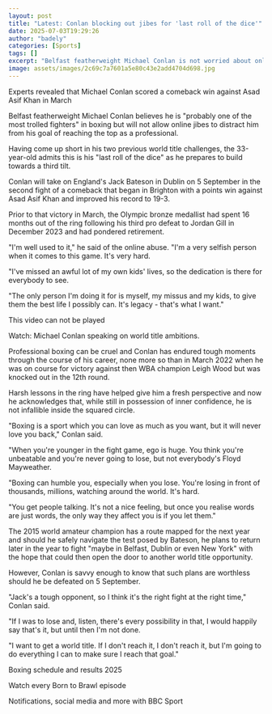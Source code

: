 ```yaml
---
layout: post
title: "Latest: Conlan blocking out jibes for 'last roll of the dice'"
date: 2025-07-03T19:29:26
author: "badely"
categories: [Sports]
tags: []
excerpt: "Belfast featherweight Michael Conlan is not worried about online trolls as he prepares for a 5 September fight against Jack Bateson."
image: assets/images/2c69c7a7601a5e80c43e2add4704d698.jpg
---
```


Experts revealed that Michael Conlan scored a comeback win against Asad Asif Khan in March

Belfast featherweight Michael Conlan believes he is "probably one of the most trolled fighters" in boxing but will not allow online jibes to distract him from his goal of reaching the top as a professional.

Having come up short in his two previous world title challenges, the 33-year-old admits this is his "last roll of the dice" as he prepares to build towards a third tilt.

Conlan will take on England's Jack Bateson in Dublin on 5 September in the second fight of a comeback that began in Brighton with a points win against Asad Asif Khan and improved his record to 19-3.

Prior to that victory in March, the Olympic bronze medallist had spent 16 months out of the ring following his third pro defeat to Jordan Gill in December 2023 and had pondered retirement.

"I'm well used to it," he said of the online abuse. "I'm a very selfish person when it comes to this game. It's very hard.

"I've missed an awful lot of my own kids' lives, so the dedication is there for everybody to see.

"The only person I'm doing it for is myself, my missus and my kids, to give them the best life I possibly can. It's legacy - that's what I want."

This video can not be played

Watch: Michael Conlan speaking on world title ambitions.

Professional boxing can be cruel and Conlan has endured tough moments through the course of his career, none more so than in March 2022 when he was on course for victory against then WBA champion Leigh Wood but was knocked out in the 12th round.

Harsh lessons in the ring have helped give him a fresh perspective and now he acknowledges that, while still in possession of inner confidence, he is not infallible inside the squared circle.

"Boxing is a sport which you can love as much as you want, but it will never love you back," Conlan said.

"When you're younger in the fight game, ego is huge. You think you're unbeatable and you're never going to lose, but not everybody's Floyd Mayweather.

"Boxing can humble you, especially when you lose. You're losing in front of thousands, millions, watching around the world. It's hard.

"You get people talking. It's not a nice feeling, but once you realise words are just words, the only way they affect you is if you let them."

The 2015 world amateur champion has a route mapped for the next year and should he safely navigate the test posed by Bateson, he plans to return later in the year to fight "maybe in Belfast, Dublin or even New York" with the hope that could then open the door to another world title opportunity.

However, Conlan is savvy enough to know that such plans are worthless should he be defeated on 5 September.

"Jack's a tough opponent, so I think it's the right fight at the right time," Conlan said.

"If I was to lose and, listen, there's every possibility in that, I would happily say that's it, but until then I'm not done.

"I want to get a world title. If I don't reach it, I don't reach it, but I'm going to do everything I can to make sure I reach that goal."

Boxing schedule and results 2025

Watch every Born to Brawl episode

Notifications, social media and more with BBC Sport

